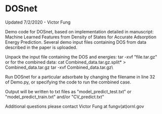 # DOSnet

Updated 7/2/2020 - Victor Fung

Demo code for DOSnet, based on implementation detailed in manuscript: Machine Learned Features from Density of States for Accurate Adsorption Energy Prediction. Several demo input files containing DOS from data described in the paper is uploaded.

Unpack the input file containing the DOS and energies: tar -xvf "file.tar.gz"
or for the combined data:
cat Combined_data.tar.gz.split* > Combined_data.tar.gz
tar -xvf Combined_data.tar.gz\

Run DOSnet for a particular adsorbate by changing the filename in line 32 of Demo.py, or specifying the code to run the combined case.

Output will be written to txt files as "model_predict_test.txt" or "model_predict_train.txt" and/or "CV_predict.txt"

Additional questions please contact Victor Fung at fungv(at)ornl.gov
